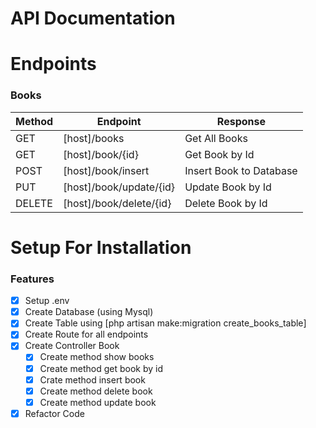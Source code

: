 # API Documentation

# Endpoints

### Books

| Method | Endpoint                | Response                |
| ------ | ----------------------- | ----------------------- |
| GET    | [host]/books            | Get All Books           |
| GET    | [host]/book/{id}        | Get Book by Id          |
| POST   | [host]/book/insert      | Insert Book to Database |
| PUT    | [host]/book/update/{id} | Update Book by Id       |
| DELETE | [host]/book/delete/{id} | Delete Book by Id       |

# Setup For Installation

### Features

-   [x] Setup .env
-   [x] Create Database (using Mysql)
-   [x] Create Table using [php artisan make:migration create_books_table]
-   [x] Create Route for all endpoints
-   [x] Create Controller Book
    -   [x] Create method show books
    -   [x] Create method get book by id
    -   [x] Crate method insert book
    -   [x] Create method delete book
    -   [x] Create method update book
-   [x] Refactor Code
